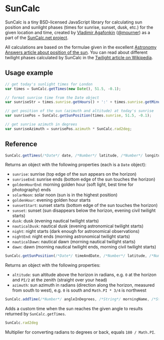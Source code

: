 SunCalc
=======

SunCalc is a tiny BSD-licensed JavaScript library for calculating sun position and sunlight phases (times for sunrise, sunset, dusk, etc.) for the given location and time, created by [Vladimir Agafonkin](http://agafonkin.com/en) ([@mourner](https://github.com/mourner)) as a part of the [SunCalc.net project](http://suncalc.net).

All calculations are based on the formulae given in the excellent [Astronomy Answers article about position of the sun](http://www.astro.uu.nl/~strous/AA/en/reken/zonpositie.html). You can read about different twilight phases calculated by SunCalc in the [Twilight article on Wikipedia](http://en.wikipedia.org/wiki/Twilight).

## Usage example

```javascript
// get today's sunlight times for London
var times = SunCalc.getTimes(new Date(), 51.5, -0.1);

// format sunrise time from the Date object
var sunriseStr = times.sunrise.getHours() + ':' + times.sunrise.getMinutes();

// get position of the sun (azimuth and altitude) at today's sunrise
var sunrisePos = SunCalc.getSunPosition(times.sunrise, 51.5, -0.1);

// get sunrise azimuth in degrees
var sunriseAzimuth = sunrisePos.azimuth * SunCalc.rad2deg;
```

## Reference

```javascript
SunCalc.getTimes(/*Date*/ date, /*Number*/ latitude, /*Number*/ longitude)
```

Returns an object with the following properties (each is a `Date` object):

 * `sunrise`: sunrise (top edge of the sun appears on the horizon)
 * `sunriseEnd`: sunrise ends (bottom edge of the sun touches the horizon)
 * `goldenHourEnd`: morning golden hour (soft light, best time for photography) ends
 * `solarNoon`: solar noon (sun is in the highest position)
 * `goldenHour`: evening golden hour starts
 * `sunsetStart`: sunset starts (bottom edge of the sun touches the horizon)
 * `sunset`: sunset (sun disappears below the horizon, evening civil twilight starts)
 * `dusk`: dusk (evening nautical twilight starts)
 * `nauticalDusk`: nautical dusk (evening astronomical twilight starts)
 * `night`: night starts (dark enough for astronomical observations)
 * `nightEnd`: night ends (morning astronomical twilight starts)
 * `nauticalDawn`: nautical dawn (morning nautical twilight starts)
 * `dawn`: dawn (morning nautical twilight ends, morning civil twilight starts)
 
```javascript
SunCalc.getSunPosition(/*Date*/ timeAndDate, /*Number*/ latitude, /*Number*/ longitude)
```

Returns an object with the following properties:

 * `altitude`: sun altitude above the horizon in radians, e.g. `0` at the horizon and `PI/2` at the zenith (straight over your head)
 * `azimuth`: sun azimuth in radians (direction along the horizon, measured from south to west), e.g. `0` is south and `Math.PI * 3/4` is northwest

```javascript
SunCalc.addTime(/*Number*/ angleInDegrees, /*String*/ morningName, /*String*/ eveningName)
```

Adds a custom time when the sun reaches the given angle to results returned by `SunCalc.getTimes`. 

```javascript
SunCalc.rad2deg
```

Multiplier for converting radians to degrees or back, equals `180 / Math.PI`.
